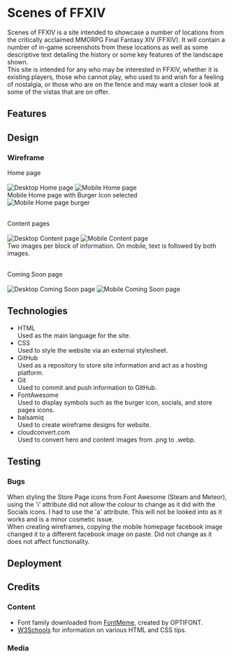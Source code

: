 # Scenes of FFXIV #
Scenes of FFXIV is a site intended to showcase a number of locations from the critically acclaimed MMORPG Final Fantasy XIV (FFXIV).
It will contain a number of in-game screenshots from these locations as well as some descriptive text detailing the history or some key features of the landscape shown.
<br>
This site is intended for any who may be interested in FFXIV, whether it is existing players, those who cannot play, who used to and wish for a feeling of nostalgia, or those who are on the fence and may want a closer look at some of the vistas that are on offer.

## Features ##

## Design ##
### Wireframe ###
Home page
<br><br>
![Desktop Home page](docs/readme_images/Desktop_homepage_wireframe.PNG)
![Mobile Home page](docs/readme_images/mobile_homepage_wireframe.PNG)
<br>
Mobile Home page with Burger Icon selected
<br>
![Mobile Home page burger](docs/readme_images/Mobile_homepage_wireframe_menu.PNG)
<br><br>

Content pages
<br><br>
![Desktop Content page](docs/readme_images/Desktop_content_wireframe.PNG)
![Mobile Content page](docs/readme_images/Mobile_content_wireframe.PNG)
<br>
Two images per block of information. On mobile, text is followed by both images.
<br><br>

Coming Soon page
<br><br>
![Desktop Coming Soon page](docs/readme_images/Desktop_soon_wireframe.PNG)
![Mobile Coming Soon page](docs/readme_images/Mobile_soon_wireframe.PNG)

## Technologies ##
- HTML
  <br> Used as the main language for the site.
- CSS
  <br> Used to style the website via an external stylesheet.
- GitHub
  <br> Used as a repository to store site information and act as a hosting platform.
- Git
  <br> Used to commit and push information to GitHub.
- FontAwesome
  <br> Used to display symbols such as the burger icon, socials, and store pages icons.
- balsamiq
  <br> Used to create wireframe designs for website.
- cloudconvert.com
  <br> Used to convert hero and content images from .png to .webp.

## Testing ##

### Bugs ###
When styling the Store Page icons from Font Awesome (Steam and Meteor), using the 'i' attribute did not allow the colour to change as it did with the Socials icons. I had to use the 'a' attribute. This will not be looked into as it works and is a minor cosmetic issue.
<br>
When creating wireframes, copying the mobile homepage facebook image changed it to a different facebook image on paste. Did not change as it does not affect functionality.

## Deployment ## 

## Credits ##
### Content ###
- Font family downloaded from [FontMeme](https://fontmeme.com/fonts/enge-etienne-font/), created by OPTIFONT.
- [W3Schools](https://www.w3schools.com) for information on various HTML and CSS tips.

### Media ###